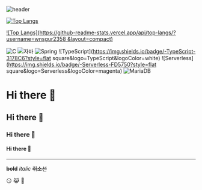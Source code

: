 ![header](https://capsule-render.vercel.app/api?type=wave&color=auto&height=300&section=header&text=깃허브%20특강&fontSize=90&animation=scaleIn)

[![Top Langs](https://github-readme-stats.vercel.app/api/top-langs/?username=wnsgur2358)](https://github.com/wnsgur2358/github-readme-stats)

[![Top Langs](https://github-readme-stats.vercel.app/api/top-langs/?username=wnsgur2358 &layout=compact)](https://github.com/wnsgur2358/github-readme-stats)

![C](https://img.shields.io/badge/-C-123456?style=flat-square&logo=C&logoColor=black)
 ![자바](https://img.shields.io/badge/-자바-007396?style=flat&logo=Java&logoColor=ffffff)
 ![Spring](https://img.shields.io/badge/-Spring-6DB33F?style=for-the-badge&logo=Spring&logoColor=white)
 ![TypeScript](https://img.shields.io/badge/-TypeScript-3178C6?style=flat
square&logo=TypeScript&logoColor=white)
 ![Serverless](https://img.shields.io/badge/-Serverless-FD5750?style=flat
square&logo=Serverless&logoColor=magenta)
 ![MariaDB](https://img.shields.io/badge/-MariaDB-1F305F?style=flat-square&logo=mariadb&logoColor=white)



# Hi there 👋
## Hi there 👋
### Hi there 👋
#### Hi there 👋
---
**bold**
*italic*
~~취소선~~

😏
😹
🥇


